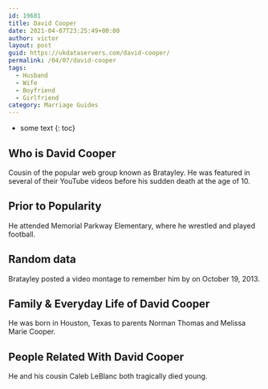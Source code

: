 ```yaml
---
id: 19681
title: David Cooper
date: 2021-04-07T23:25:49+00:00
author: victor
layout: post
guid: https://ukdataservers.com/david-cooper/
permalink: /04/07/david-cooper
tags:
  - Husband
  - Wife
  - Boyfriend
  - Girlfriend
category: Marriage Guides
---
```


* some text
{: toc}


## Who is David Cooper



Cousin of the popular web group known as Bratayley. He was featured in several of their YouTube videos before his sudden death at the age of 10. 

                
                
                
## Prior to Popularity



He attended Memorial Parkway Elementary, where he wrestled and played football.

                
                
                
## Random data



Bratayley posted a video montage to remember him by on October 19, 2013.

                
                
                
## Family & Everyday Life of David Cooper



He was born in Houston, Texas to parents Norman Thomas and Melissa Marie Cooper.

                
                
                
## People Related With David Cooper



He and his cousin Caleb LeBlanc both tragically died young.

                
              
            
          
          
          